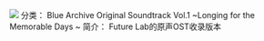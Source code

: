 ![](//static.kivo.wiki/images/music/cover/cGny1rh11dMWucawegSZ5bA9WofcuJtl.png)
分类： Blue Archive Original Soundtrack Vol.1 ~Longing for the Memorable Days ~
简介：
Future Lab的原声OST收录版本
